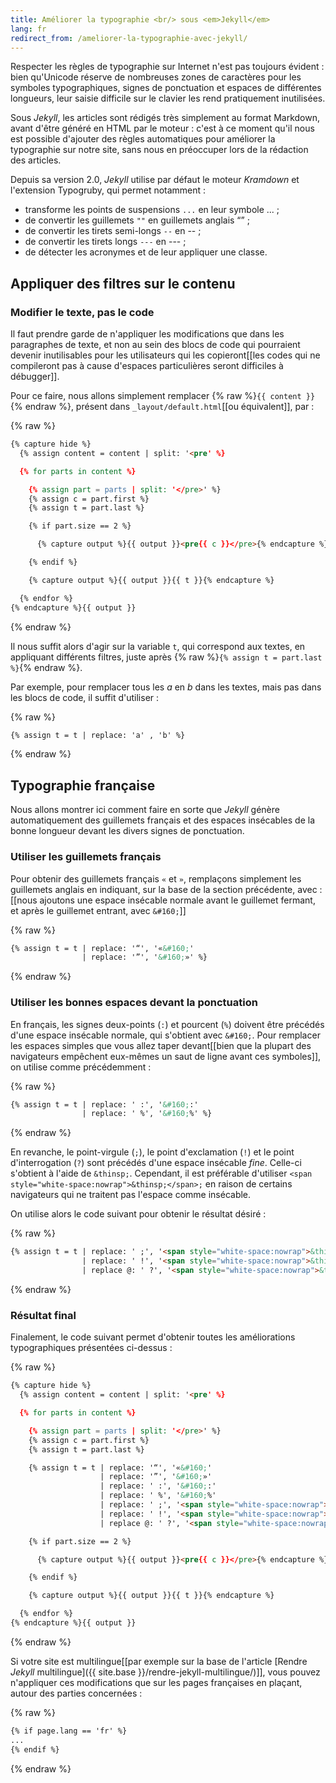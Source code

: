 ```yaml
---
title: Améliorer la typographie <br/> sous <em>Jekyll</em>
lang: fr
redirect_from: /ameliorer-la-typographie-avec-jekyll/
---
```


Respecter les règles de typographie sur Internet n'est pas toujours évident : bien qu'Unicode réserve de nombreuses zones de caractères pour les symboles typographiques, signes de ponctuation et espaces de différentes longueurs, leur saisie difficile sur le clavier les rend pratiquement inutilisées.

Sous *Jekyll*, les articles sont rédigés très simplement au format Markdown, avant d'être généré en HTML par le moteur : c'est à ce moment qu'il nous est possible d'ajouter des règles automatiques pour améliorer la typographie sur notre site, sans nous en préoccuper lors de la rédaction des articles.

Depuis sa version 2.0, *Jekyll* utilise par défaut le moteur *Kramdown* et l'extension Typogruby, qui permet notamment :

* transforme les points de suspensions `...` en leur symbole ... ;
* de convertir les guillemets `""` en guillemets anglais “” ;
* de convertir les tirets semi-longs  `--` en -- ;
* de convertir les tirets longs  `---` en --- ;
* de détecter les acronymes et de leur appliquer une classe.

## Appliquer des filtres sur le contenu

### Modifier le texte, pas le code

Il faut prendre garde de n'appliquer les modifications que dans les paragraphes de texte, et non au sein des blocs de code qui pourraient devenir inutilisables pour les utilisateurs qui les copieront[[les codes qui ne compileront pas à cause d'espaces particulières seront difficiles à débugger]].

Pour ce faire, nous allons simplement remplacer {% raw %}`{{ content }}`{% endraw %}, présent dans `_layout/default.html`[[ou équivalent]], par :

{% raw %}
```html
{% capture hide %}
  {% assign content = content | split: '<pre' %}

  {% for parts in content %}

    {% assign part = parts | split: '</pre>' %}
    {% assign c = part.first %}
    {% assign t = part.last %}

    {% if part.size == 2 %}

      {% capture output %}{{ output }}<pre{{ c }}</pre>{% endcapture %}

    {% endif %}

    {% capture output %}{{ output }}{{ t }}{% endcapture %}

  {% endfor %}
{% endcapture %}{{ output }}
```
{% endraw %}

Il nous suffit alors d'agir sur la variable `t`, qui correspond aux textes, en appliquant différents filtres, juste après {% raw %}`{% assign t = part.last %}`{% endraw %}.

Par exemple, pour remplacer tous les *a* en *b* dans les textes, mais pas dans les blocs de code, il suffit d'utiliser :

{% raw %}
```html
{% assign t = t | replace: 'a' , 'b' %}
```
{% endraw %}

## Typographie française

Nous allons montrer ici comment faire en sorte que *Jekyll* génère automatiquement des guillemets français et des espaces insécables de la bonne longueur devant les divers signes de ponctuation.

### Utiliser les guillemets français

Pour obtenir des guillemets français `«` et `»`, remplaçons simplement les guillemets anglais en indiquant, sur la base de la section précédente, avec :[[nous ajoutons une espace insécable normale avant le guillemet fermant, et après le guillemet entrant, avec `&#160;`]]

{% raw %}
```html
{% assign t = t | replace: '“', '«&#160;'
                | replace: '”', '&#160;»' %}
```
{% endraw %}

### Utiliser les bonnes espaces devant la ponctuation

En français, les signes deux-points (`:`) et pourcent (`%`) doivent être précédés d'une espace insécable normale, qui s'obtient avec `&#160;`. Pour remplacer les espaces simples que vous allez taper devant[[bien que la plupart des navigateurs empêchent eux-mêmes un saut de ligne avant ces symboles]], on utilise comme précédemment :

{% raw %}
```html
{% assign t = t | replace: ' :', '&#160;:'
                | replace: ' %', '&#160;%' %}
```
{% endraw %}

En revanche, le point-virgule (`;`), le point d'exclamation (`!`) et le point  d'interrogation (`?`) sont précédés d'une espace insécable *fine*. Celle-ci s'obtient à l'aide de `&thinsp;`. Cependant, il est préférable d'utiliser `<span style="white-space:nowrap">&thinsp;</span>;` en raison de certains navigateurs qui ne traitent pas l'espace comme insécable.

On utilise alors le code suivant pour obtenir le résultat désiré :

{% raw %}
```html
{% assign t = t | replace: ' ;', '<span style="white-space:nowrap">&thinsp;</span>;'
                | replace: ' !', '<span style="white-space:nowrap">&thinsp;</span>!'
                | replace @: ' ?', '<span style="white-space:nowrap">&thinsp;</span>?' %}
```
{% endraw %}

### Résultat final

Finalement, le code suivant permet d'obtenir toutes les améliorations typographiques présentées ci-dessus :

{% raw %}
```html
{% capture hide %}
  {% assign content = content | split: '<pre' %}

  {% for parts in content %}

    {% assign part = parts | split: '</pre>' %}
    {% assign c = part.first %}
    {% assign t = part.last %}

    {% assign t = t | replace: '“', '«&#160;'
                    | replace: '”', '&#160;»'
                    | replace: ' :', '&#160;:'
                    | replace: ' %', '&#160;%'
                    | replace: ' ;', '<span style="white-space:nowrap">&thinsp;</span>;'
                    | replace: ' !', '<span style="white-space:nowrap">&thinsp;</span>!'
                    | replace @: ' ?', '<span style="white-space:nowrap">&thinsp;</span>?' %}

    {% if part.size == 2 %}

      {% capture output %}{{ output }}<pre{{ c }}</pre>{% endcapture %}

    {% endif %}

    {% capture output %}{{ output }}{{ t }}{% endcapture %}

  {% endfor %}
{% endcapture %}{{ output }}
```
{% endraw %}

Si votre site est multilingue[[par exemple sur la base de l'article [Rendre *Jekyll* multilingue]({{ site.base }}/rendre-jekyll-multilingue/)]], vous pouvez n'appliquer ces modifications que sur les pages françaises en plaçant, autour des parties concernées :

{% raw %}
```html
{% if page.lang == 'fr' %}
...
{% endif %}
```
{% endraw %}


